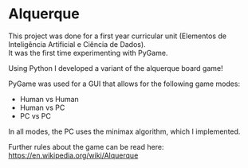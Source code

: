 # Alquerque

This project was done for a first year curricular unit (Elementos de Inteligência Artificial e Ciência de Dados).<br>
It was the first time experimenting with PyGame.

Using Python I developed a variant of the alquerque board game!

PyGame was used for a GUI that allows for the following game modes:
- Human vs Human
- Human vs PC
- PC vs PC

In all modes, the PC uses the minimax algorithm, which I implemented.

Further rules about the game can be read here: https://en.wikipedia.org/wiki/Alquerque


